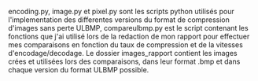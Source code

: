 encoding.py, image.py et pixel.py sont les scripts python utilisés pour l'implementation des differentes versions du format de compression d'images sans perte ULBMP, compareulbmp.py est le script contenant les fonctions que j'ai utilisé lors de la redaction de mon rapport pour effectuer mes comparaisons en fonction du taux de compression et de la vitesses d'encodage/decodage.
Le dossier images_rapport contient les images crées et utilisées lors des comparaisons, dans leur format .bmp et dans chaque version du format ULBMP possible.
